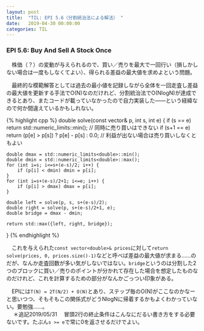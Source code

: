 ```yaml
---
layout: post
title:  "TIL: EPI 5.6（分割統治法による解法） "
date:   2019-04-30 00:00:00
categories: TIL
---
```


### EPI 5.6: Buy And Sell A Stock Once
　株価（？）の変動が与えられるので、買い／売りを最大で一回行い（損しかしない場合は一度もしなくてよい）、得られる差益の最大値を求めよという問題。  

　最終的な模範解答としては過去の最小値を記録しながら全体を一回走査し差益の最大値を更新する手法でO(N)なのだけれど、分割統治法でO(NlogN)が達成できるとあり、またコードが載っていなかったので自力実装した――という経緯なので何か間違えているかもしれない。  

{% highlight cpp %}
double solve(const vector<double>& p, int s, int e) {
    if (s == e) return std::numeric_limits<double>::min();      // 同時に売り買いはできない
    if (s+1 == e) return (p[e] > p[s]) ? p[e] - p[s] : 0.0;     // 利益が出ない場合は売り買いしなくともよい

    double dmax = std::numeric_limits<double>::min();
    double dmin = std::numeric_limits<double>::max();
    for (int i=s; i<=s+(e-s)/2; i++) {
        if (p[i] < dmin) dmin = p[i];
    }
    for (int i=s+(e-s)/2+1; i<=e; i++) {
        if (p[i] > dmax) dmax = p[i];
    }

    double left = solve(p, s, s+(e-s)/2);
    double right = solve(p, s+(e-s)/2+1, e);
    double bridge = dmax - dmin;

    return std::max({left, right, bridge});
}
{% endhighlight %}

　これを与えられた`const vector<double>& prices`に対して`return solve(prices, 0, prices.size()-1)`などと呼べば差益の最大値が求まる……のだが、なんか走査回数が多い気がしないではない。`bridge`というのは分割した2つのブロックに買い／売りのポイントが分かれて存在した場合を想定したものなのだけれど、これを計算するための部分がなんかごっつい印象がある。  

　EPIには`T(N) = 2T(N/2) + O(N)`とあり、ステップ毎のO(N)がここなのかなーと思いつつ、そもそもこの関係式がどうNlogNに帰着するかもよくわかっていない。要勉強……。  
　
＊追記2019/05/31
　冒頭2行の終止条件はこんなにだるい書き方をする必要ないです。たぶん`s >= e`で常に0を返させるだけでよい。
